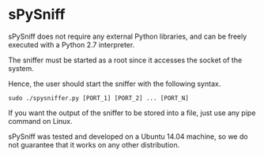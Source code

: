 # sPySniff

sPySniff does not require any external Python libraries, and can be
freely executed with a Python 2.7 interpreter.

The sniffer must be started as a root since it accesses the socket of
the system.

Hence, the user should start the sniffer with the following syntax. 

```
sudo ./spysniffer.py [PORT_1] [PORT_2] ... [PORT_N]
```

If you want the output of the sniffer to be stored into a file, just
use any pipe command on Linux.

sPySniff was tested and developed on a Ubuntu 14.04 machine, so we do
not guarantee that it works on any other distribution. 


